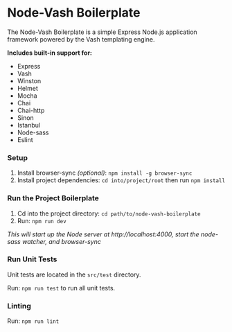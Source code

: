 # Node-Vash Boilerplate

The Node-Vash Boilerplate is a simple Express Node.js application framework powered by the Vash templating engine.

**Includes built-in support for:**

* Express
* Vash
* Winston
* Helmet
* Mocha
* Chai
* Chai-http
* Sinon
* Istanbul
* Node-sass
* Eslint

### Setup

1. Install browser-sync *(optional)*: `npm install -g browser-sync`
2. Install project dependencies: `cd into/project/root` then run `npm install`

### Run the Project Boilerplate

1. Cd into the project directory: `cd path/to/node-vash-boilerplate`
2. Run: `npm run dev`

*This will start up the Node server at http://localhost:4000, start the node-sass watcher, and browser-sync*

### Run Unit Tests

Unit tests are located in the `src/test` directory.

Run: `npm run test` to run all unit tests.

### Linting

Run: `npm run lint`
